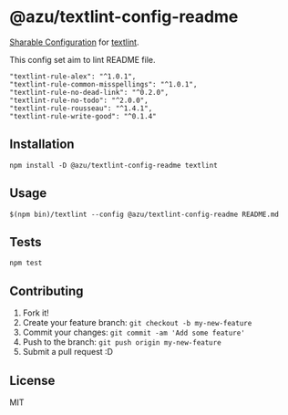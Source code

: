 # @azu/textlint-config-readme

[Sharable Configuration](https://github.com/textlint/textlint/blob/master/docs/configuring.md#sharable-configuration "Sharable Configuration") for [textlint](https://github.com/textlint/textlint "textlint").

This config set aim to lint README file.

    "textlint-rule-alex": "^1.0.1",
    "textlint-rule-common-misspellings": "^1.0.1",
    "textlint-rule-no-dead-link": "^0.2.0",
    "textlint-rule-no-todo": "^2.0.0",
    "textlint-rule-rousseau": "^1.4.1",
    "textlint-rule-write-good": "^0.1.4"


## Installation

    npm install -D @azu/textlint-config-readme textlint

## Usage

    $(npm bin)/textlint --config @azu/textlint-config-readme README.md

## Tests

    npm test

## Contributing

1. Fork it!
2. Create your feature branch: `git checkout -b my-new-feature`
3. Commit your changes: `git commit -am 'Add some feature'`
4. Push to the branch: `git push origin my-new-feature`
5. Submit a pull request :D

## License

MIT